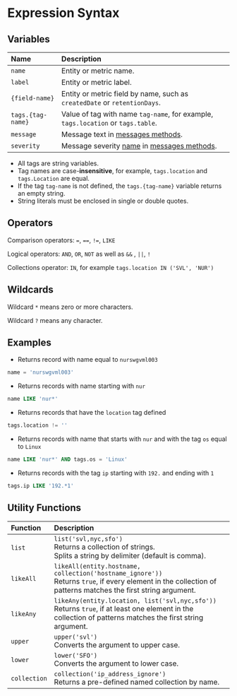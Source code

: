 # Expression Syntax

## Variables

| Name | Description |
|:---|:---|
| `name` | Entity or metric name. |
| `label` | Entity or metric label. |
| `{field-name}` | Entity or metric field by name, such as `createdDate` or `retentionDays`. |
| `tags.{tag-name}` | Value of tag with name `tag-name`, for example, `tags.location` or `tags.table`. |
| `message`| Message text in [messages methods](../../api/data/messages/README.md).|
| `severity`|Message severity [name](../../api/data/severity.md) in [messages methods](../../api/data/messages/README.md).|

* All tags are string variables.
* Tag names are case-**insensitive**, for example, `tags.location` and `tags.Location` are equal.
* If the tag `tag-name` is not defined, the `tags.{tag-name}` variable returns an empty string.
* String literals must be enclosed in single or double quotes.

## Operators

Comparison operators: `=`, `==`, `!=`, `LIKE`

Logical operators: `AND`, `OR`, `NOT` as well as `&&` , `||`, `!`

Collections operator: `IN`, for example `tags.location IN ('SVL', 'NUR')`

## Wildcards

Wildcard `*` means zero or more characters.

Wildcard `?` means any character.

## Examples

* Returns record with name equal to `nurswgvml003`

```sql
name = 'nurswgvml003'
```

* Returns records with name starting with `nur`

```sql
name LIKE 'nur*'
```

* Returns records that have the `location` tag defined

```sql
tags.location != ''
```

* Returns records with name that starts with `nur` and with the tag `os` equal to `Linux`

```sql
name LIKE 'nur*' AND tags.os = 'Linux'
```

* Returns records with the tag `ip` starting with `192.` and ending with `1`

```sql
tags.ip LIKE '192.*1'
```

## Utility Functions

| **Function**   | **Description**  |
|:---|:---|
| `list`       | `list('svl,nyc,sfo')`<br>Returns a collection of strings. <br>Splits a string by delimiter (default is comma).          |
| `likeAll`    | `likeAll(entity.hostname, collection('hostname_ignore'))`<br>Returns `true`, if every element in the collection of patterns matches the first string argument.        |
| `likeAny`    | `likeAny(entity.location, list('svl,nyc,sfo'))`<br>Returns `true`, if at least one element in the collection of patterns matches the first string argument. |
| `upper`      | `upper('svl')`<br>Converts the argument to upper case.  |
| `lower`      | `lower('SFO')`<br>Converts the argument to lower case.  |
| `collection` | `collection('ip_address_ignore')`<br>Returns a pre-defined named collection by name.  |
